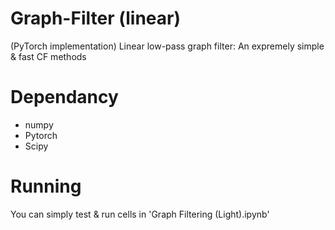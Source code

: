 # Graph-Filter (linear)
(PyTorch implementation) Linear low-pass graph filter: An expremely simple & fast CF methods 

# Dependancy
* numpy
* Pytorch
* Scipy 

# Running
You can simply test & run cells in 'Graph Filtering (Light).ipynb'

